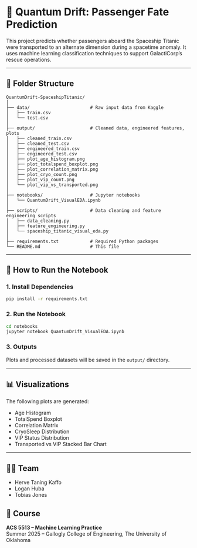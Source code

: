 # 🚀 Quantum Drift: Passenger Fate Prediction

This project predicts whether passengers aboard the Spaceship Titanic were transported to an alternate dimension during a spacetime anomaly. It uses machine learning classification techniques to support GalactiCorp’s rescue operations.

---

## 📁 Folder Structure

```
QuantumDrift-SpaceshipTitanic/
│
├── data/                       # Raw input data from Kaggle
│   ├── train.csv
│   └── test.csv
│
├── output/                     # Cleaned data, engineered features, plots
│   ├── cleaned_train.csv
│   ├── cleaned_test.csv
│   ├── engineered_train.csv
│   ├── engineered_test.csv
│   ├── plot_age_histogram.png
│   ├── plot_totalspend_boxplot.png
│   ├── plot_correlation_matrix.png
│   ├── plot_cryo_count.png
│   ├── plot_vip_count.png
│   └── plot_vip_vs_transported.png
│
├── notebooks/                  # Jupyter notebooks
│   └── QuantumDrift_VisualEDA.ipynb
│
├── scripts/                    # Data cleaning and feature engineering scripts
│   ├── data_cleaning.py
│   ├── feature_engineering.py
│   └── spaceship_titanic_visual_eda.py
│
├── requirements.txt            # Required Python packages
└── README.md                   # This file
```

---

## 🧪 How to Run the Notebook

### 1. Install Dependencies
```bash
pip install -r requirements.txt
```

### 2. Run the Notebook
```bash
cd notebooks
jupyter notebook QuantumDrift_VisualEDA.ipynb
```

### 3. Outputs
Plots and processed datasets will be saved in the `output/` directory.

---

## 📊 Visualizations
The following plots are generated:
- Age Histogram
- TotalSpend Boxplot
- Correlation Matrix
- CryoSleep Distribution
- VIP Status Distribution
- Transported vs VIP Stacked Bar Chart

---

## 👨‍💻 Team
- Herve Taning Kaffo
- Logan Huba
- Tobias Jones

## 📅 Course
**ACS 5513 – Machine Learning Practice**  
Summer 2025 – Gallogly College of Engineering, The University of Oklahoma